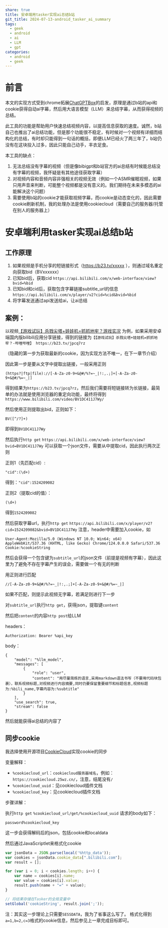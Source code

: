 ```yaml
---
share: true
title: 安卓端用tasker实现ai总结b站
git_title: 2024-07-13-android_tasker_ai_summary
tags:
  - geek
  - android
  - ai
  - LLM
  - gpt
categories:
  - android
  - geek
---
```

# 前言 

本文的实现方式受到chrome拓展[ChatGPTBox](https://chromewebstore.google.com/detail/chatgptbox/eobbhoofkanlmddnplfhnmkfbnlhpbbo)的启发，原理是通过b站的api和cookie获得自动ai字幕，然后用大语言模型（LLM）来总结字幕，从而获得视频的总结。


此工具的功能是帮助用户快速总结视频内容，以提高信息获取的速度。诚然，b站自己也推出了ai总结功能，但是那个功能很不稳定，有时候对一个视频有详细而结构化的总结，有时却只能得到一句话的概括，即便LLM已经火了两三年了，b站仍没有在这块投入过多，因此只能自己动手，丰衣足食。


本工具的缺点：
1. 无法总结没有字幕的视频（但是像bibigpt和b站官方的ai总结有时候能总结没有字幕的视频，我怀疑是有其他途径获取字幕）
2. 对视频内容和音频内容非强相关的视频无效（例如一个ASMR催眠视频，如果只用声音来判断，可能整个视频都是没有意义的。我们期待在未来多模态的ai能解决这个问题）
3. 需要使用b站的cookie才能获取视频字幕，而cookie是动态变化的，因此需要cookie刷新机制，我的处理办法是使用cookiecloud（需要自己的服务器/托管在别人的服务器上）

# 安卓端利用tasker实现ai总结b站

## 工作原理

1. 如果视频是手机分享的短链接形式（https://b23.tv/xxxxx ），则通过域名重定向获取bid（BVxxxxxx）
2. 已知bid后，获取cid `https://api.bilibili.com/x/web-interface/view?bvid=%bid`
3. 已知bid和cid后，获取包含字幕链接subtitle_url的信息`https://api.bilibili.com/x/player/v2?cid=%cid&bvid=%bid`
4. 将字幕发送通过api发送给ai，让ai总结


## 案例：

以视频[【游戏试玩】杀戮尖塔+娃娃机=抓抓地牢？游戏实况](https://www.bilibili.com/video/BV1DC411J7Wy/) 为例，如果采用安卓端国内版bilibili应用分享链接，得到的链接为`【【游戏试玩】杀戮尖塔+娃娃机=抓抓地牢？-哔哩哔哩】 https://b23.tv/jpcq7rz`

（隐藏的第一步为获取最新的cookie，因为实现方法不唯一，在下一章节介绍）

因此第一步是要从文字中提取出链接，一般采用正则 

```
(https?|ftp|file)://[-A-Za-z0-9+&@#/%?=~_|!:,.;]+[-A-Za-z0-9+&@#/%=~_|]
```

得到结果为`https://b23.tv/jpcq7rz`，然后我们需要将短链接转为长链接，最简单的办法就是使用浏览器的重定向功能，最终将得到`https://www.bilibili.com/video/BV1DC411J7Wy/`

然后使用正则提取出bid，正则如下：
```
BV([^/?]+)
```
即得到`BV1DC411J7Wy`

然后执行`http get`  `https://api.bilibili.com/x/web-interface/view?bvid=BV1DC411J7Wy` 可以获取一个json文件，需要从中提取cid，因此执行两次正则 

正则1（先匹配cid）:
```
"cid":(\d+)
```
得到：`"cid":1524209082`

正则2（提取cid的值）：
```
(\d+)
```
得到`1524209082`

然后获取字幕url，执行`http get` `https://api.bilibili.com/x/player/v2?cid=1524209082&bvid=BV1DC411J7Wy`
注意，header中需要加入cookie，如 
```headers
User-Agent:Mozilla/5.0 (Windows NT 10.0; Win64; x64) AppleWebKit/537.36 (KHTML, like Gecko) Chrome/124.0.0.0 Safari/537.36
Cookie:%cookieString
```
然后会获得一个包含键为`subtitle_url`的json文件（前提是视频有字幕），因此这里为了避免不存在字幕产生的误会，需要做一个有无的判断 

用正则进行匹配 
```
//[-A-Za-z0-9+&@#/%?=~_|!:,.;]+[-A-Za-z0-9+&@#/%=~_|]
```
如果不匹配，则提示此视频无字幕，若满足则进行下一步 

对`subtitle_url`执行`http get`，获得json，提取键`content`

然后把`content`的内容`http post`给LLM 

headers：
```headers
Authorization: Bearer %api_key
```

body：
```
{
    "model": "%llm_model",
    "messages": [
        {
            "role": "user",
            "content": "用尽量简练的语言,采用markdown语法书写（不要用代码块包裹），联系视频标题,对视频进行内容摘要,同时仍要保留重要细节和标题信息,视频标题为:%bili_name,字幕内容为:%subtitle"
        }
    ],
    "use_search": true,
    "stream": false
}
```

然后就能获得ai总结的内容了


## 同步cookie

我选择使用开源项目[CookieCloud](https://github.com/easychen/CookieCloud)实现cookie的同步 

变量解释：
- `%cookiecloud_url`：`cookiecloud服务器域名`，例如：`https://cookiecloud.25wz.cn/`，注意，结尾没有`/`
- `%cookiecloud_uuid`：见cookiecloud插件文档
- `%cookiecloud_key`：见cookiecloud插件文档 

步骤详解：

执行`http get` `%cookiecloud_url/get/%cookiecloud_uuid`
请求的body如下：
```
password%cookiecloud_key
```
这一步会获得解码后的json，包括cookie和localdata 

然后通过JavaScriptlet来格式化cookie 
```JavaScript
var jsonData = JSON.parse(local('%http_data'));
var cookies = jsonData.cookie_data[".bilibili.com"];
var result = [];

for (var i = 0; i < cookies.length; i++) {
    var name = cookies[i].name;
    var value = cookies[i].value;
    result.push(name + "=" + value);
}

// 将结果存储在Tasker的全局变量中
setGlobal('cookieString', result.join(';'));
```

注：其实这一步理论上只需要`SESSDATA`，我为了省事这么写了。
格式化得到`a=1,b=2,c=3`格式的cookie信息，然后参见上一章完成目标即可。

